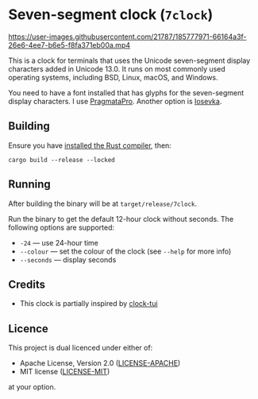 Seven-segment clock (`7clock`)
==============================

https://user-images.githubusercontent.com/21787/185777971-66164a3f-26e6-4ee7-b6e5-f8fa371eb00a.mp4

This is a clock for terminals that uses the Unicode seven-segment display characters added in Unicode 13.0.
It runs on most commonly used operating systems, including BSD, Linux, macOS, and Windows.

You need to have a font installed that has glyphs for the seven-segment display characters. I use
[PragmataPro](https://fsd.it/shop/fonts/pragmatapro/). Another option is [Iosevka](https://typeof.net/Iosevka/).

Building
--------

Ensure you have [installed the Rust compiler][install-rust], then:

```
cargo build --release --locked
```

Running
-------

After building the binary will be at `target/release/7clock`.

Run the binary to get the default 12-hour clock without seconds. The following
options are supported:

* `-24` — use 24-hour time
* `--colour` — set the colour of the clock (see `--help` for more info)
* `--seconds` — display seconds

Credits
-------

* This clock is partially inspired by [clock-tui](https://github.com/race604/clock-tui)

Licence
-------

This project is dual licenced under either of:

- Apache License, Version 2.0 ([LICENSE-APACHE](https://github.com/wezm/rsspls/blob/master/LICENSE-APACHE))
- MIT license ([LICENSE-MIT](https://github.com/wezm/rsspls/blob/master/LICENSE-MIT))

at your option.

[install-rust]: https://www.rust-lang.org/learn/get-started
